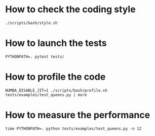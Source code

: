 # How to check the coding style
```
./scripts/bash/style.sh    
```

# How to launch the tests
```
PYTHONPATH=. pytest tests/
```

# How to profile the code
```
NUMBA_DISABLE_JIT=1 ./scripts/bash/profile.sh tests/examples/test_queens.py | more
```

# How to measure the performance
```
time PYTHONPATH=. python tests/examples/test_queens.py -n 12
```

